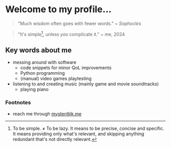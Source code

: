 # Welcome to my profile...

> "Much wisdom often goes with fewer words." ~ *Sophocles*

> "It's simple[^1], unless *you* complicate it." ~ me, 2024

## Key words about me
- messing around with software
    - code snippets for minor QoL improvements
    - Python programming
    - (manual) video games playtesting
- listening to and creating music (mainly game and movie soundtracks)
    - playing piano

### Footnotes
- reach me through [myster@ik.me](mailto:myster@ik.me)

<!--
**MysterV/MysterV** is a ✨ _special_ ✨ repository because its `README.md` (this file) appears on your GitHub profile.

Here are some ideas to get you started:

- 🔭 I’m currently working on ...
- 🌱 I’m currently learning ...
- 👯 I’m looking to collaborate on ...
- 🤔 I’m looking for help with ...
- 💬 Ask me about ...
- 📫 How to reach me: ...
- 😄 Pronouns: ...
- ⚡ Fun fact: ...
-->

[^1]: To be simple. ≠ To be lazy. It means to be precise, concise and specific. It means providing only what's relevant, and skipping anything redundant that's not directly relevant.
